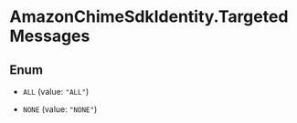 # AmazonChimeSdkIdentity.TargetedMessages

## Enum


* `ALL` (value: `"ALL"`)

* `NONE` (value: `"NONE"`)


